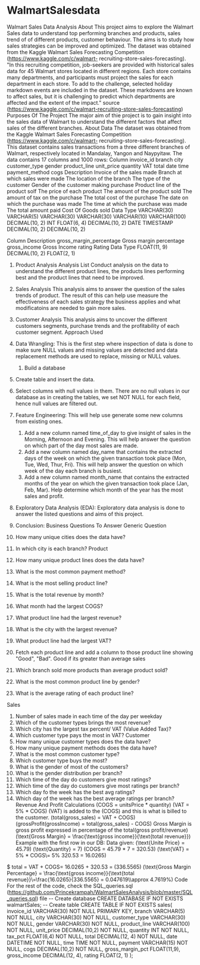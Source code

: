 # WalmartSalesdata
 Walmart Sales Data Analysis
About
This project aims to explore the Walmart Sales data to understand top performing branches and products, sales trend of of different products, customer behaviour. The aims is to study how sales strategies can be improved and optimized. The dataset was obtained from the Kaggle Walmart Sales Forecasting Competition (https://www.kaggle.com/c/walmart- recruiting-store-sales-forecasting).
"In this recruiting competition, job-seekers are provided with historical sales data for 45 Walmart stores located in different regions. Each store contains many departments, and participants must project the sales for each department in each store. To add to the challenge, selected holiday markdown events are included in the dataset. These markdowns are known to affect sales, but it is challenging to predict which departments are affected and the extent of the impact." source (https://www.kaggle.com/c/walmart-recruiting-store-sales-forecasting)
Purposes Of The Project
The major aim of thie project is to gain insight into the sales data of Walmart to understand the different factors that affect sales of the different branches.
About Data
The dataset was obtained from the Kaggle Walmart Sales Forecasting Competition (https://www.kaggle.com/c/walmart- recruiting-store-sales-forecasting). This dataset contains sales transactions from a three different branches of Walmart, respectively located in Mandalay, Yangon and Naypyitaw. The data contains 17 columns and 1000 rows:
       Column
invoice_id branch
city customer_type gender product_line unit_price quantity
VAT
total
date
time payment_method cogs
Description
Invoice of the sales made
Branch at which sales were made
The location of the branch
The type of the customer
Gender of the customer making purchase Product line of the product solf
The price of each product
The amount of the product sold
The amount of tax on the purchase
The total cost of the purchase
The date on which the purchase was made The time at which the purchase was made The total amount paid
Cost Of Goods sold
Data Type
VARCHAR(30) VARCHAR(5) VARCHAR(30) VARCHAR(30) VARCHAR(10) VARCHAR(100) DECIMAL(10, 2) INT
FLOAT(6, 4) DECIMAL(10, 2) DATE TIMESTAMP DECIMAL(10, 2) DECIMAL(10, 2)

 Column Description
gross_margin_percentage Gross margin percentage gross_income Gross Income
rating Rating
Data Type
FLOAT(11, 9) DECIMAL(10, 2) FLOAT(2, 1)
1. Product Analysis
Analysis List
   Conduct analysis on the data to understand the different product lines, the products lines performing best and the product lines that need to be improved.
 2. Sales Analysis
   This analysis aims to answer the question of the sales trends of product. The result of this can help use measure the effectiveness of each sales strategy the business applies and what modificatoins are needed to gain more sales.
 3. Customer Analysis
   This analysis aims to uncover the different customers segments, purchase trends and the profitability of each customer segment.
 Approach Used
1. Data Wrangling: This is the first step where inspection of data is done to make sure NULL values and missing values are detected and data replacement methods are used to replace, missing or NULL values.
   1. Build a database
2. Create table and insert the data.
3. Select columns with null values in them. There are no null values in our database as in creating the tables,
we set NOT NULL for each field, hence null values are filtered out.
 2. Feature Engineering: This will help use generate some new columns from existing ones.

    1. Add a new column named time_of_day to give insight of sales in the Morning, Afternoon and Evening. This will help answer the question on which part of the day most sales are made.
    2. Add a new column named day_name that contains the extracted days of the week on which the given transaction took place (Mon, Tue, Wed, Thur, Fri). This will help answer the question on which week of the day each branch is busiest.
    3. Add a new column named month_name that contains the extracted months of the year on which the given transaction took place (Jan, Feb, Mar). Help determine which month of the year has the most sales and profit.
 2. Exploratory Data Analysis (EDA): Exploratory data analysis is done to answer the listed questions and aims of this project.
3. Conclusion:
Business Questions To Answer
Generic Question
1. How many unique cities does the data have?
2. In which city is each branch?
Product
1. How many unique product lines does the data have?
2. What is the most common payment method?
3. What is the most selling product line?
4. What is the total revenue by month?
5. What month had the largest COGS?
6. What product line had the largest revenue?
7. What is the city with the largest revenue?
8. What product line had the largest VAT?
9. Fetch each product line and add a column to those product line showing "Good", "Bad". Good if its greater than
average sales
10. Which branch sold more products than average product sold?
11. What is the most common product line by gender?
12. What is the average rating of each product line?

 Sales
1. Number of sales made in each time of the day per weekday
2. Which of the customer types brings the most revenue?
3. Which city has the largest tax percent/ VAT (Value Added Tax)?
4. Which customer type pays the most in VAT?
Customer
1. How many unique customer types does the data have?
2. How many unique payment methods does the data have?
3. What is the most common customer type?
4. Which customer type buys the most?
5. What is the gender of most of the customers?
6. What is the gender distribution per branch?
7. Which time of the day do customers give most ratings?
8. Which time of the day do customers give most ratings per branch?
9. Which day fo the week has the best avg ratings?
10. Which day of the week has the best average ratings per branch?
Revenue And Profit Calculations \(COGS = unitsPrice * quantity\)
\(VAT = 5\% * COGS\)
\(VAT\) is added to the \(COGS\) and this is what is billed to the customer. \(total(gross_sales) = VAT + COGS\) \(grossProfit(grossIncome) = total(gross_sales) - COGS\)
Gross Margin is gross profit expressed in percentage of the total(gross profit/revenue) \(\text{Gross Margin} = \frac{\text{gross income}}{\text{total revenue}}\) Example with the first row in our DB:
Data given:
\(\text{Unite Price} = 45.79\) \(\text{Quantity} = 7\)
\(COGS = 45.79 * 7 = 320.53\) \(\text{VAT} = 5\% * COGS\\= 5\% 320.53 = 16.0265\)
 
 $ total = VAT + COGS\= 16.0265 + 320.53 = \(336.5565\)
\(\text{Gross Margin Percentage} = \frac{\text{gross income}}{\text{total revenue}}\\=\frac{16.0265}{336.5565} = 0.047619\\\approx 4.7619\%\)
Code
For the rest of the code, check the SQL_queries.sql (https://github.com/Princekrampah/WalmartSalesAnalysis/blob/master/SQL_queries.sql) file
   -- Create database
CREATE DATABASE IF NOT EXISTS walmartSales;
-- Create table
CREATE TABLE IF NOT EXISTS sales(
        invoice_id VARCHAR(30) NOT NULL PRIMARY KEY,
    branch VARCHAR(5) NOT NULL,
    city VARCHAR(30) NOT NULL,
    customer_type VARCHAR(30) NOT NULL,
    gender VARCHAR(30) NOT NULL,
    product_line VARCHAR(100) NOT NULL,
    unit_price DECIMAL(10,2) NOT NULL,
    quantity INT NOT NULL,
    tax_pct FLOAT(6,4) NOT NULL,
    total DECIMAL(12, 4) NOT NULL,
    date DATETIME NOT NULL,
    time TIME NOT NULL,
    payment VARCHAR(15) NOT NULL,
    cogs DECIMAL(10,2) NOT NULL,
    gross_margin_pct FLOAT(11,9),
    gross_income DECIMAL(12, 4),
    rating FLOAT(2, 1)
);

